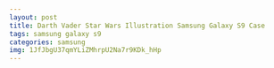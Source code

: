 ```yaml
---
layout: post
title: Darth Vader Star Wars Illustration Samsung Galaxy S9 Case
tags: samsung galaxy s9
categories: samsung
img: 1JfJbgU37qmYLiZMhrpU2Na7r9KDk_hHp
---
```

